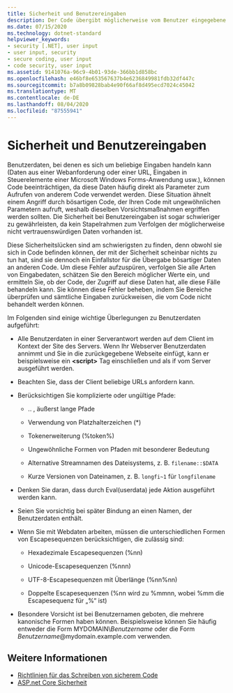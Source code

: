 ```yaml
---
title: Sicherheit und Benutzereingaben
description: Der Code übergibt möglicherweise vom Benutzer eingegebene Daten als Parameter an anderen Code, was sich auf die Sicherheit auswirken kann. Sie können Bereichs Überprüfungen durchführen, um problematische Eingaben abzulehnen.
ms.date: 07/15/2020
ms.technology: dotnet-standard
helpviewer_keywords:
- security [.NET], user input
- user input, security
- secure coding, user input
- code security, user input
ms.assetid: 9141076a-96c9-4b01-93de-366bb1d858bc
ms.openlocfilehash: e46bf8e653567637b4e6236849981fdb32df447c
ms.sourcegitcommit: b7a8b09828bab4e90f66af8d495ecd7024c45042
ms.translationtype: MT
ms.contentlocale: de-DE
ms.lasthandoff: 08/04/2020
ms.locfileid: "87555941"
---
```

# <a name="security-and-user-input"></a>Sicherheit und Benutzereingaben

Benutzerdaten, bei denen es sich um beliebige Eingaben handeln kann (Daten aus einer Webanforderung oder einer URL, Eingaben in Steuerelemente einer Microsoft Windows Forms-Anwendung usw.), können Code beeinträchtigen, da diese Daten häufig direkt als Parameter zum Aufrufen von anderem Code verwendet werden. Diese Situation ähnelt einem Angriff durch bösartigen Code, der Ihren Code mit ungewöhnlichen Parametern aufruft, weshalb dieselben Vorsichtsmaßnahmen ergriffen werden sollten. Die Sicherheit bei Benutzereingaben ist sogar schwieriger zu gewährleisten, da kein Stapelrahmen zum Verfolgen der möglicherweise nicht vertrauenswürdigen Daten vorhanden ist.

Diese Sicherheitslücken sind am schwierigsten zu finden, denn obwohl sie sich in Code befinden können, der mit der Sicherheit scheinbar nichts zu tun hat, sind sie dennoch ein Einfallstor für die Übergabe bösartiger Daten an anderen Code. Um diese Fehler aufzuspüren, verfolgen Sie alle Arten von Eingabedaten, schätzen Sie den Bereich möglicher Werte ein, und ermitteln Sie, ob der Code, der Zugriff auf diese Daten hat, alle diese Fälle behandeln kann. Sie können diese Fehler beheben, indem Sie Bereiche überprüfen und sämtliche Eingaben zurückweisen, die vom Code nicht behandelt werden können.

Im Folgenden sind einige wichtige Überlegungen zu Benutzerdaten aufgeführt:

- Alle Benutzerdaten in einer Serverantwort werden auf dem Client im Kontext der Site des Servers. Wenn Ihr Webserver Benutzerdaten annimmt und Sie in die zurückgegebene Webseite einfügt, kann er beispielsweise ein **\<script>** Tag einschließen und als if vom Server ausgeführt werden.

- Beachten Sie, dass der Client beliebige URLs anfordern kann.

- Berücksichtigen Sie komplizierte oder ungültige Pfade:

  - .. \, äußerst lange Pfade

  - Verwendung von Platzhalterzeichen (*)

  - Tokenerweiterung (%token%)

  - Ungewöhnliche Formen von Pfaden mit besonderer Bedeutung

  - Alternative Streamnamen des Dateisystems, z. B. `filename::$DATA`

  - Kurze Versionen von Dateinamen, z. B. `longfi~1` für `longfilename`

- Denken Sie daran, dass durch Eval(userdata) jede Aktion ausgeführt werden kann.

- Seien Sie vorsichtig bei später Bindung an einen Namen, der Benutzerdaten enthält.

- Wenn Sie mit Webdaten arbeiten, müssen die unterschiedlichen Formen von Escapesequenzen berücksichtigen, die zulässig sind:

  - Hexadezimale Escapesequenzen (%nn)

  - Unicode-Escapesequenzen (%nnn)

  - UTF-8-Escapesequenzen mit Überlänge (%nn%nn)

  - Doppelte Escapesequenzen (%nn wird zu %mmnn, wobei %mm die Escapesequenz für „%“ ist)

- Besondere Vorsicht ist bei Benutzernamen geboten, die mehrere kanonische Formen haben können. Beispielsweise können Sie häufig entweder die Form MYDOMAIN\\*Benutzername* oder die Form *Benutzername*@mydomain.example.com verwenden.

## <a name="see-also"></a>Weitere Informationen

- [Richtlinien für das Schreiben von sicherem Code](secure-coding-guidelines.md)
- [ASP.net Core Sicherheit](/aspnet/core/security/)
